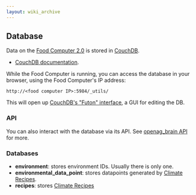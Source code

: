 ```yaml
---
layout: wiki_archive
---
```


## Database

Data on the [Food Computer 2.0](/archived_wiki/food_computer_2.md) is stored in
[CouchDB](http://couchdb.com/).

  - [CouchDB documentation](http://docs.couchdb.org/en/2.0.0/).

While the Food Computer is running, you can access the database in your
browser, using the Food Computer's IP address:

    http://<food computer IP>:5984/_utils/

This will open up [CouchDB's "Futon"
interface](http://docs.couchdb.org/en/1.6.1/intro/futon.html), a GUI for
editing the DB.

### API

You can also interact with the database via its API. See [openag\_brain
API](api.md) for more.

### Databases

  - **environment**: stores environment IDs. Usually there is only one.
  - **environmental\_data\_point**: stores datapoints generated by
    [Climate Recipes](/archived_wiki/recipe/index.md).
  - **recipes**: stores [Climate Recipes](/archived_wiki/recipe/index.md)
